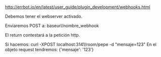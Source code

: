 http://errbot.io/en/latest/user_guide/plugin_development/webhooks.html

Debemos tener el webserver activado.

Enviaremos POST a:
baseurl/nombre_webhook

El return contestará a la petición http.


Si hacemos:
curl -XPOST localhost:3141/room/pepe -d "mensaje=123"
En el objeto request tendremos:
{'mensaje': '123'}
